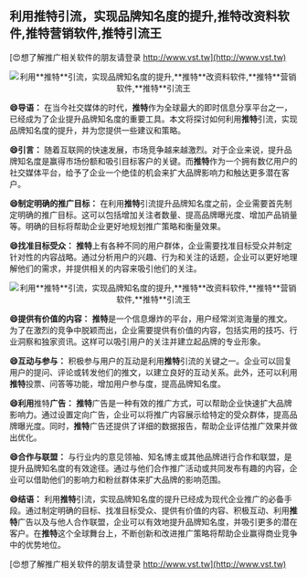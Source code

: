 ## **利用**推特**引流，实现品牌知名度的提升,**推特**改资料软件,**推特**营销软件,**推特**引流王**

[😍想了解推广相关软件的朋友请登录 http://www.vst.tw](http://www.vst.tw)

 <center><img src="https://vst.tw/MP4/tuiguang/png/8.png" alt="利用**推特**引流，实现品牌知名度的提升,**推特**改资料软件,**推特**营销软件,**推特**引流王"></center>

**😄导语：**
在当今社交媒体的时代，**推特**作为全球最大的即时信息分享平台之一，已经成为了企业提升品牌知名度的重要工具。本文将探讨如何利用**推特**引流，实现品牌知名度的提升，并为您提供一些建议和策略。

**😄引言：**
随着互联网的快速发展，市场竞争越来越激烈。对于企业来说，提升品牌知名度是赢得市场份额和吸引目标客户的关键。而**推特**作为一个拥有数亿用户的社交媒体平台，给予了企业一个绝佳的机会来扩大品牌影响力和触达更多潜在客户。

**😄制定明确的推广目标：**
在利用**推特**引流提升品牌知名度之前，企业需要首先制定明确的推广目标。这可以包括增加关注者数量、提高品牌曝光度、增加产品销量等。明确的目标将帮助企业更好地规划推广策略和衡量效果。

**😄找准目标受众：**
**推特**上有各种不同的用户群体，企业需要找准目标受众并制定针对性的内容战略。通过分析用户的兴趣、行为和关注的话题，企业可以更好地理解他们的需求，并提供相关的内容来吸引他们的关注。

 <center><img src="https://vst.tw/MP4/tuiguang/png/2.png" alt="利用**推特**引流，实现品牌知名度的提升,**推特**改资料软件,**推特**营销软件,**推特**引流王"></center>

**😄提供有价值的内容：**
**推特**是一个信息爆炸的平台，用户经常浏览海量的推文。为了在激烈的竞争中脱颖而出，企业需要提供有价值的内容，包括实用的技巧、行业洞察和独家资讯。这样可以吸引用户的关注并建立起品牌的专业形象。

**😄互动与参与：**
积极参与用户的互动是利用**推特**引流的关键之一。企业可以回复用户的提问、评论或转发他们的推文，以建立良好的互动关系。此外，还可以利用**推特**投票、问答等功能，增加用户参与度，提高品牌知名度。

**😄利用**推特**广告：**
**推特**广告是一种有效的推广方式，可以帮助企业快速扩大品牌影响力。通过设置定向广告，企业可以将推广内容展示给特定的受众群体，提高品牌曝光度。同时，**推特**广告还提供了详细的数据报告，帮助企业评估推广效果并做出优化。

**😄合作与联盟：**
与行业内的意见领袖、知名博主或其他品牌进行合作和联盟，是提升品牌知名度的有效途径。通过与他们合作推广活动或共同发布有趣的内容，企业可以借助他们的影响力和粉丝群体来扩大品牌的影响范围。

**😄结语：**
利用**推特**引流，实现品牌知名度的提升已经成为现代企业推广的必备手段。通过制定明确的目标、找准目标受众、提供有价值的内容、积极互动、利用**推特**广告以及与他人合作联盟，企业可以有效地提升品牌知名度，并吸引更多的潜在客户。在**推特**这个全球舞台上，不断创新和改进推广策略将帮助企业赢得商业竞争中的优势地位。

[😍想了解推广相关软件的朋友请登录 http://www.vst.tw](http://www.vst.tw)




